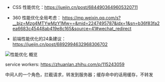 * CSS 性能优化：https://juejin.cn/post/6844903649605320711

* 360 性能优化全局考虑：
https://mp.weixin.qq.com/s?__biz=Mzg4MTYwMzY1Mw==&mid=2247495787&idx=1&sn=b36f83fa2ea6683c45448ab419e8c165&source=41#wechat_redirect

* 前端性能优化的24条建议：
https://juejin.cn/post/6892994632968306702



![性能优化 概览](./icon/优化.jpg)

service workers:
https://zhuanlan.zhihu.com/p/115243059

中间人的一个角色，拦截请求，转发到服务器；缓存命中的话用缓存，不转发
